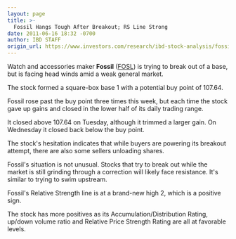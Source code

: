 ```yaml
---
layout: page
title: >-
  Fossil Hangs Tough After Breakout; RS Line Strong
date: 2011-06-16 18:32 -0700
author: IBD STAFF
origin_url: https://www.investors.com/research/ibd-stock-analysis/fossil-hangs-tough-after-breakout-rs-line-strong/
---
```





Watch and accessories maker **Fossil** ([FOSL](https://research.investors.com/quote.aspx?symbol=FOSL)) is trying to break out of a base, but is facing head winds amid a weak general market.

  

The stock formed a square-box base 1 with a potential buy point of 107.64.

  

Fossil rose past the buy point three times this week, but each time the stock gave up gains and closed in the lower half of its daily trading range.

  

It closed above 107.64 on Tuesday, although it trimmed a larger gain. On Wednesday it closed back below the buy point.

  

The stock's hesitation indicates that while buyers are powering its breakout attempt, there are also some sellers unloading shares.

  

Fossil's situation is not unusual. Stocks that try to break out while the market is still grinding through a correction will likely face resistance. It's similar to trying to swim upstream.

  

Fossil's Relative Strength line is at a brand-new high 2, which is a positive sign.

  

The stock has more positives as its Accumulation/Distribution Rating, up/down volume ratio and Relative Price Strength Rating are all at favorable levels.




